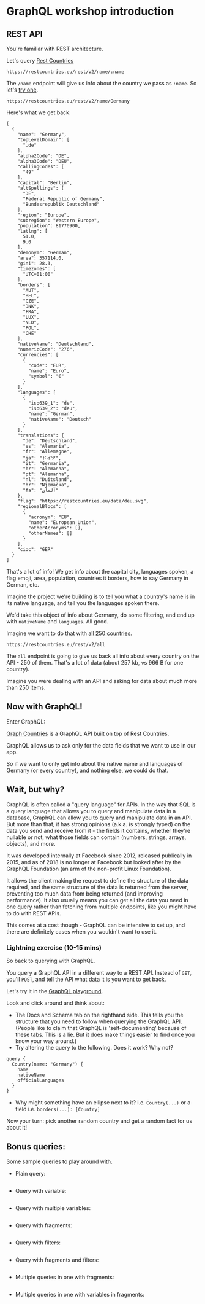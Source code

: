 # GraphQL workshop introduction

## REST API

You're familiar with REST architecture.

Let's query [Rest Countries](https://restcountries.eu/)

``` 
https://restcountries.eu/rest/v2/name/:name
```

The `/name` endpoint will give us info about the country we pass as `:name`. So let's [try one](https://restcountries.eu/rest/v2/name/Germany).

``` 
https://restcountries.eu/rest/v2/name/Germany
```
Here's what we get back:

```
[
  {
    "name": "Germany",
    "topLevelDomain": [
      ".de"
    ],
    "alpha2Code": "DE",
    "alpha3Code": "DEU",
    "callingCodes": [
      "49"
    ],
    "capital": "Berlin",
    "altSpellings": [
      "DE",
      "Federal Republic of Germany",
      "Bundesrepublik Deutschland"
    ],
    "region": "Europe",
    "subregion": "Western Europe",
    "population": 81770900,
    "latlng": [
      51.0,
      9.0
    ],
    "demonym": "German",
    "area": 357114.0,
    "gini": 28.3,
    "timezones": [
      "UTC+01:00"
    ],
    "borders": [
      "AUT",
      "BEL",
      "CZE",
      "DNK",
      "FRA",
      "LUX",
      "NLD",
      "POL",
      "CHE"
    ],
    "nativeName": "Deutschland",
    "numericCode": "276",
    "currencies": [
      {
        "code": "EUR",
        "name": "Euro",
        "symbol": "€"
      }
    ],
    "languages": [
      {
        "iso639_1": "de",
        "iso639_2": "deu",
        "name": "German",
        "nativeName": "Deutsch"
      }
    ],
    "translations": {
      "de": "Deutschland",
      "es": "Alemania",
      "fr": "Allemagne",
      "ja": "ドイツ",
      "it": "Germania",
      "br": "Alemanha",
      "pt": "Alemanha",
      "nl": "Duitsland",
      "hr": "Njemačka",
      "fa": "آلمان"
    },
    "flag": "https://restcountries.eu/data/deu.svg",
    "regionalBlocs": [
      {
        "acronym": "EU",
        "name": "European Union",
        "otherAcronyms": [],
        "otherNames": []
      }
    ],
    "cioc": "GER"
  }
]
```

That's a lot of info! We get info about the capital city, languages spoken, a flag emoji, area, population, countries it borders, how to say Germany in German, etc.

Imagine the project we're building is to tell you what a country's name is in its native language, and tell you the languages spoken there.

We'd take this object of info about Germany, do some filtering, and end up with `nativeName` and `languages`. All good.

Imagine we want to do that with [all 250 countries](https://restcountries.eu/rest/v2/all).

```
https://restcountries.eu/rest/v2/all
```

The `all` endpoint is going to give us back all info about every country on the API - 250 of them. That's a lot of data (about 257 kb, vs 966 B for one country).

Imagine you were dealing with an API and asking for data about much more than 250 items.

## Now with GraphQL!

Enter GraphQL: 

[Graph Countries](https://github.com/lennertVanSever/graphcountries) is a GraphQL API built on top of Rest Countries.

GraphQL allows us to ask only for the data fields that we want to use in our app.

So if we want to only get info about the native name and languages of Germany (or every country), and nothing else, we could do that.

## Wait, but why?

GraphQL is often called a "query language" for APIs. In the way that SQL is a query language that allows you to query and manipulate data in a database, GraphQL can allow you to query and manipulate data in an API. But more than that, it has strong opinions (a.k.a. is strongly typed) on the data you send and receive from it - the fields it contains, whether they're nullable or not, what those fields can contain (numbers, strings, arrays, objects), and more.

It was developed internally at Facebook since 2012, released publically in 2015, and as of 2018 is no longer at Facebook but looked after by the GraphQL Foundation (an arm of the non-profit Linux Foundation).

It allows the client making the request to define the structure of the data required, and the same structure of the data is returned from the server, preventing too much data from being returned (and improving performance). It also usually means you can get all the data you need in one query rather than fetching from multiple endpoints, like you might have to do with REST APIs.

This comes at a cost though - GraphQL can be intensive to set up, and there are definitely cases when you wouldn't want to use it.


### Lightning exercise (10-15 mins)

So back to querying with GraphQL.

You query a GraphQL API in a different way to a REST API. Instead of `GET`, you'll `POST`, and tell the API what data it is you want to get back.

Let's try it in the [GraphQL playground](https://countries-274616.ew.r.appspot.com/?query=query%20{%0A%20%20Country%20{%0A%20%20%20%20name%0A%20%20%20%20nativeName%0A%20%20%20%20}%0A}%0A).

Look and click around and think about:

* The Docs and Schema tab on the righthand side. This tells you the structure that you need to follow when querying the GraphQL API. (People like to claim that GraphQL is 'self-documenting' because of these tabs. This is a lie. But it does make things easier to find once you know your way around.)
* Try altering the query to the following. Does it work? Why not?

```
query {
  Country(name: "Germany") {
    name
    nativeName
    officialLanguages
  }
}
```

* Why might something have an ellipse next to it? i.e. `Country(...)` or a field i.e. `borders(...): [Country]`

Now your turn: pick another random country and get a random fact for us about it!

## Bonus queries:

Some sample queries to play around with.

* Plain query: 

```
```

* Query with variable:

```
```

* Query with multiple variables: 

```
```

* Query with fragments: 

```
```

* Query with filters: 

```
```

* Query with fragments and filters: 

```
```

* Multiple queries in one with fragments: 

```
```

* Multiple queries in one with variables in fragments: 

```
```

